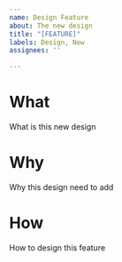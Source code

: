```yaml
---
name: Design Feature
about: The new design
title: "[FEATURE]"
labels: Design, New
assignees: ''

---
```


# What
What is this new design

# Why
Why this design need to add

# How
How to design this feature